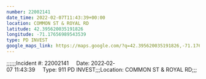 ```yaml
---
number: 22002141
date_time: 2022-02-07T11:43:39+00:00
location: COMMON ST & ROYAL RD
latitude: 42.395620035191826
longitude: -71.17656989543539
type: PD INVEST
google_maps_link: https://maps.google.com/?q=42.395620035191826,-71.17656989543539
---
```


;;;;;;Incident #: 22002141     Date: 2022‐02‐07 11:43:39     Type: 911 PD INVEST;;;Location: COMMON ST & ROYAL RD;;;

